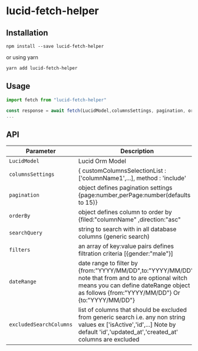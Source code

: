 # lucid-fetch-helper

## Installation

`npm install --save lucid-fetch-helper`

or using yarn

`yarn add lucid-fetch-helper`

## Usage

```javascript
import fetch from "lucid-fetch-helper"

const response = await fetch(LucidModel,columnsSettings, pagination, orderBy, searchQuery, filters, dateRange, customColumnsSelectionList,excludedSearchColumns)
...
```

## API

| Parameter | Description |
|-----------|-------------|
|`LucidModel`|Lucid Orm Model|
|`columnsSettings`| { customColumnsSelectionList : ['columnName1',...], method : 'include'|'exclude' }|
|`pagination`|object defines pagination settings {page:number,perPage:number(defaults to 15)}|
|`orderBy`|object defines column to order by {filed:"columnName" ,direction:"asc"|"desc"}|
|`searchQuery`|string to search with in all database columns (generic search)|
|`filters`|an array of key:value pairs defines filtration criteria  [{gender:"male"}]|
|`dateRange`|date range to filter by {from:"YYYY/MM/DD",to:"YYYY/MM/DD"} note that from and to are optional witch means you can define dateRange object as follows {from:"YYYY/MM/DD"} Or {to:"YYYY/MM/DD"}|
|`excludedSearchColumns`|list of columns that should be excluded from generic search i.e. any non string values ex ['isActive','id',...] Note by default 'id','updated_at','created_at' columns are excluded|